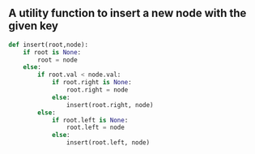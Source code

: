 
## A utility function to insert a new node with the given key 
```python
def insert(root,node): 
    if root is None: 
        root = node 
    else: 
        if root.val < node.val: 
            if root.right is None: 
                root.right = node 
            else: 
                insert(root.right, node) 
        else: 
            if root.left is None: 
                root.left = node 
            else: 
                insert(root.left, node) 
```
